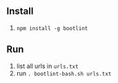 ## Install

1. `npm install -g bootlint`

## Run

1. list all urls in `urls.txt`
1. run `. bootlint-bash.sh urls.txt`
